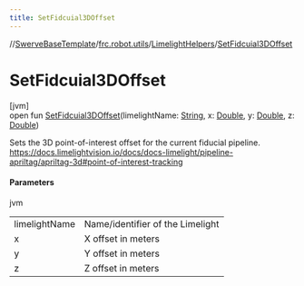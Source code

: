 ```yaml
---
title: SetFidcuial3DOffset
---
```

//[SwerveBaseTemplate](../../../index.html)/[frc.robot.utils](../index.html)/[LimelightHelpers](index.html)/[SetFidcuial3DOffset](-set-fidcuial3-d-offset.html)



# SetFidcuial3DOffset



[jvm]\
open fun [SetFidcuial3DOffset](-set-fidcuial3-d-offset.html)(limelightName: [String](https://docs.oracle.com/javase/8/docs/api/java/lang/String.html), x: [Double](https://kotlinlang.org/api/latest/jvm/stdlib/kotlin/-double/index.html), y: [Double](https://kotlinlang.org/api/latest/jvm/stdlib/kotlin/-double/index.html), z: [Double](https://kotlinlang.org/api/latest/jvm/stdlib/kotlin/-double/index.html))



Sets the 3D point-of-interest offset for the current fiducial pipeline. https://docs.limelightvision.io/docs/docs-limelight/pipeline-apriltag/apriltag-3d#point-of-interest-tracking



#### Parameters


jvm

| | |
|---|---|
| limelightName | Name/identifier of the Limelight |
| x | X offset in meters |
| y | Y offset in meters |
| z | Z offset in meters |




